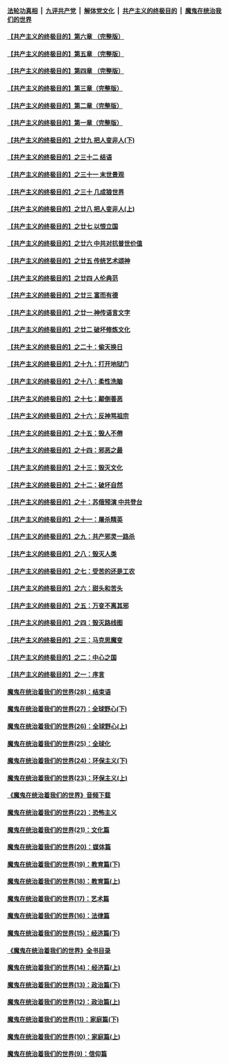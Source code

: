 ####  [法轮功真相](../../../../basic/blob/master/README.md?t=06181831) &nbsp;|&nbsp; [九评共产党](../../../../9ping.md/blob/master/README.md?t=06181831) &nbsp;|&nbsp; [解体党文化](../../../../jtdwh.md/blob/master/README.md?t=06181831)  &nbsp;|&nbsp; [共产主义的终极目的](../../../../gczydzjmd.md/blob/master/README.md?t=06181831) &nbsp;|&nbsp; [魔鬼在统治我们的世界](../../../../mgztzwmdsj.md/blob/master/README.md?t=06181831) 

#### [【共产主义的终极目的】第六章 （完整版）](../pages/nsc422/n11428913.md?t=06181831) 

#### [【共产主义的终极目的】第五章 （完整版）](../pages/nsc422/n11428912.md?t=06181831) 

#### [【共产主义的终极目的】第四章 （完整版）](../pages/nsc422/n11428907.md?t=06181831) 

#### [【共产主义的终极目的】第三章（完整版）](../pages/nsc422/n11428848.md?t=06181831) 

#### [【共产主义的终极目的】第二章（完整版）](../pages/nsc422/n11428831.md?t=06181831) 

#### [【共产主义的终极目的】第一章（完整版）](../pages/nsc422/n11417651.md?t=06181831) 

#### [【共产主义的终极目的】之廿九 把人变非人(下)](../pages/nsc422/n11344140.md?t=06181831) 

#### [【共产主义的终极目的】之三十二 结语](../pages/nsc422/n11360535.md?t=06181831) 

#### [【共产主义的终极目的】之三十一 末世景观](../pages/nsc422/n11351129.md?t=06181831) 

#### [【共产主义的终极目的】之三十 几成狼世界](../pages/nsc422/n11348280.md?t=06181831) 

#### [【共产主义的终极目的】之廿八 把人变非人(上)](../pages/nsc422/n11340492.md?t=06181831) 

#### [【共产主义的终极目的】之廿七 以恨立国](../pages/nsc422/n11336944.md?t=06181831) 

#### [【共产主义的终极目的】之廿六 中共对抗普世价值](../pages/nsc422/n11324785.md?t=06181831) 

#### [【共产主义的终极目的】之廿五 传统艺术颂神](../pages/nsc422/n11296396.md?t=06181831) 

#### [【共产主义的终极目的】之廿四 人伦典范](../pages/nsc422/n11296397.md?t=06181831) 

#### [【共产主义的终极目的】之廿三 富而有德](../pages/nsc422/n11283598.md?t=06181831) 

#### [【共产主义的终极目的】之廿一 神传语言文字](../pages/nsc422/n11263265.md?t=06181831) 

#### [【共产主义的终极目的】之廿二 破坏修炼文化](../pages/nsc422/n11245728.md?t=06181831) 

#### [【共产主义的终极目的】之二十：偷天换日](../pages/nsc422/n11238846.md?t=06181831) 

#### [【共产主义的终极目的】之十九：打开地狱门](../pages/nsc422/n11206376.md?t=06181831) 

#### [【共产主义的终极目的】之十八：柔性洗脑](../pages/nsc422/n11199994.md?t=06181831) 

#### [【共产主义的终极目的】之十七：颠倒善恶](../pages/nsc422/n11179782.md?t=06181831) 

#### [【共产主义的终极目的】之十六：反神骂祖宗](../pages/nsc422/n11166798.md?t=06181831) 

#### [【共产主义的终极目的】之十五：毁人不倦](../pages/nsc422/n11166792.md?t=06181831) 

#### [【共产主义的终极目的】之十四：邪恶之最](../pages/nsc422/n11150249.md?t=06181831) 

#### [【共产主义的终极目的】之十三：毁灭文化](../pages/nsc422/n11135227.md?t=06181831) 

#### [【共产主义的终极目的】之十二：破坏自然](../pages/nsc422/n11135214.md?t=06181831) 

#### [【共产主义的终极目的】之十：苏俄预演 中共登台](../pages/nsc422/n11118424.md?t=06181831) 

#### [【共产主义的终极目的】之十一：屠杀精英](../pages/nsc422/n11118442.md?t=06181831) 

#### [【共产主义的终极目的】之九：共产邪灵一路杀](../pages/nsc422/n11114139.md?t=06181831) 

#### [【共产主义的终极目的】之八：毁灭人类](../pages/nsc422/n11108503.md?t=06181831) 

#### [【共产主义的终极目的】之七：受苦的还是工农](../pages/nsc422/n11101809.md?t=06181831) 

#### [【共产主义的终极目的】之六：甜头和苦头](../pages/nsc422/n11096971.md?t=06181831) 

#### [【共产主义的终极目的】之五：万变不离其邪](../pages/nsc422/n11091285.md?t=06181831) 

#### [【共产主义的终极目的】之四：毁灭路线图](../pages/nsc422/n11086284.md?t=06181831) 

#### [【共产主义的终极目的】之三：马克思魔变](../pages/nsc422/n11061941.md?t=06181831) 

#### [【共产主义的终极目的】之二：中心之国](../pages/nsc422/n11047728.md?t=06181831) 

#### [【共产主义的终极目的】之一：序言](../pages/nsc422/n11086077.md?t=06181831) 

#### [魔鬼在统治着我们的世界(28)：结束语](../pages/nsc422/n10936246.md?t=06181831) 

#### [魔鬼在统治着我们的世界(27)：全球野心(下)](../pages/nsc422/n10928319.md?t=06181831) 

#### [魔鬼在统治着我们的世界(26)：全球野心(上)](../pages/nsc422/n10900318.md?t=06181831) 

#### [魔鬼在统治着我们的世界(25)：全球化](../pages/nsc422/n10788205.md?t=06181831) 

#### [魔鬼在统治着我们的世界(24)：环保主义(下)](../pages/nsc422/n10695307.md?t=06181831) 

#### [魔鬼在统治着我们的世界(23)：环保主义(上)](../pages/nsc422/n10688613.md?t=06181831) 

#### [《魔鬼在统治着我们的世界》音频下载](../pages/nsc422/n10635553.md?t=06181831) 

#### [魔鬼在统治着我们的世界(22)：恐怖主义](../pages/nsc422/n10614727.md?t=06181831) 

#### [魔鬼在统治着我们的世界(21)：文化篇](../pages/nsc422/n10597706.md?t=06181831) 

#### [魔鬼在统治着我们的世界(20)：媒体篇](../pages/nsc422/n10586579.md?t=06181831) 

#### [魔鬼在统治着我们的世界(19)：教育篇(下)](../pages/nsc422/n10564808.md?t=06181831) 

#### [魔鬼在统治着我们的世界(18)：教育篇(上)](../pages/nsc422/n10526970.md?t=06181831) 

#### [魔鬼在统治着我们的世界(17)：艺术篇](../pages/nsc422/n10499093.md?t=06181831) 

#### [魔鬼在统治着我们的世界(16)：法律篇](../pages/nsc422/n10485969.md?t=06181831) 

#### [魔鬼在统治着我们的世界(15)：经济篇(下)](../pages/nsc422/n10469975.md?t=06181831) 

#### [《魔鬼在统治着我们的世界》全书目录](../pages/nsc422/n10464261.md?t=06181831) 

#### [魔鬼在统治着我们的世界(14)：经济篇(上)](../pages/nsc422/n10457370.md?t=06181831) 

#### [魔鬼在统治着我们的世界(13)：政治篇(下)](../pages/nsc422/n10448270.md?t=06181831) 

#### [魔鬼在统治着我们的世界(12)：政治篇(上)](../pages/nsc422/n10444576.md?t=06181831) 

#### [魔鬼在统治着我们的世界(11)：家庭篇(下)](../pages/nsc422/n10440961.md?t=06181831) 

#### [魔鬼在统治着我们的世界(10)：家庭篇(上)](../pages/nsc422/n10435448.md?t=06181831) 

#### [魔鬼在统治着我们的世界(9)：信仰篇](../pages/nsc422/n10432159.md?t=06181831) 

